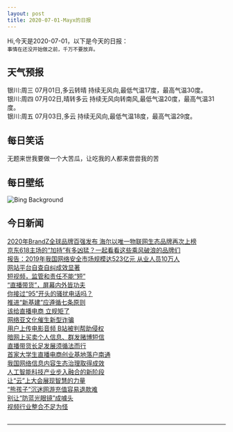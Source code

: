 ```yaml
---
layout: post
title: 2020-07-01-Mayx的日报
---
```


Hi,今天是2020-07-01，以下是今天的日报：<br><small>
事情在还没开始做之前，千万不要放弃。</small><!--more-->
## 天气预报
银川:周三 07月01日,多云转晴 持续无风向,最低气温17度，最高气温30度。<br>银川:周四 07月02日,晴转多云 持续无风向转南风,最低气温20度，最高气温31度。<br>银川:周五 07月03日,多云 持续无风向,最低气温18度，最高气温29度。
## 每日笑话
无题来世我要做一个大苦瓜，让吃我的人都来尝尝我的苦
## 每日壁纸
![Bing Background](https://cn.bing.com/th?id=OHR.JabiruStork_EN-US3292555889_1920x1080.jpg&rf=LaDigue_1920x1080.jpg&pid=hp "Jabiru storks in the Pantanal of Brazil (© Juan-Carlos Munoz/Minden Pictures)")
## 今日新闻

[2020年BrandZ全球品牌百强发布 海尔以唯一物联网生态品牌再次上榜](http://it.people.com.cn/n1/2020/0630/c1009-31765330.html)   
[京东618主场的“加持”有多凶猛？一起看看这些乘风破浪的品牌们](http://it.people.com.cn/n1/2020/0630/c1009-31765323.html)   
[报告：2019年我国网络安全市场规模达523亿元 从业人员10万人](http://it.people.com.cn/n1/2020/0630/c1009-31765056.html)   
[网站平台自查自纠成效显著](http://it.people.com.cn/n1/2020/0630/c1009-31764138.html)   
[短视频，监管和责任不能“短”](http://it.people.com.cn/n1/2020/0630/c1009-31764136.html)   
[“直播带货”，屏幕内外皆功夫](http://it.people.com.cn/n1/2020/0630/c1009-31764137.html)   
[你接过“95”开头的骚扰电话吗？](http://it.people.com.cn/n1/2020/0630/c1009-31764063.html)   
[推进“新基建”应遵循七条原则](http://it.people.com.cn/n1/2020/0630/c1009-31764125.html)   
[该给直播电商 立规矩了](http://it.people.com.cn/n1/2020/0630/c1009-31764131.html)   
[网络亚文化催生新型诈骗](http://it.people.com.cn/n1/2020/0630/c1009-31764043.html)   
[用户上传电影音频 B站被判帮助侵权](http://it.people.com.cn/n1/2020/0630/c1009-31764058.html)   
[暗网上买卖个人信息、群发赌博短信](http://it.people.com.cn/n1/2020/0630/c1009-31764042.html)   
[直播带货长足发展须循法而行](http://it.people.com.cn/n1/2020/0630/c1009-31764039.html)   
[首家大学生直播电商创业基地落户南通](http://it.people.com.cn/n1/2020/0630/c1009-31764031.html)   
[我国网络信息内容生态治理取得成效](http://it.people.com.cn/n1/2020/0630/c1009-31764030.html)   
[人工智能科技产业步入融合的新阶段](http://it.people.com.cn/n1/2020/0630/c1009-31764021.html)   
[让“云”上大会展现智慧的力量](http://it.people.com.cn/n1/2020/0630/c1009-31764018.html)   
[“熊孩子”沉迷网游充值容易退款难](http://it.people.com.cn/n1/2020/0630/c1009-31764010.html)   
[别让“防蓝光眼镜”成噱头](http://it.people.com.cn/n1/2020/0630/c1009-31764005.html)   
[视频行业整合不足为怪](http://it.people.com.cn/n1/2020/0630/c1009-31764000.html)   
<br />

***

<small></small>
